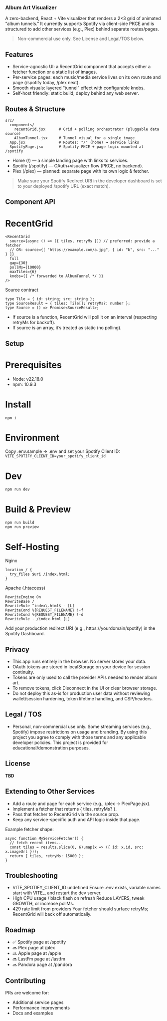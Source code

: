 ### Album Art Visualizer

A zero-backend, React + Vite visualizer that renders a 2×3 grid of animated “album tunnels.”
It currently supports Spotify via client-side PKCE and is structured to add other services (e.g., Plex) behind separate routes/pages.

> Non-commercial use only. See License and Legal/TOS below.

## Features

* Service-agnostic UI: a RecentGrid component that accepts either a fetcher function or a static list of images.
* Per-service pages: each music/media service lives on its own route and page (/spotify today, /plex next).
* Smooth visuals: layered “tunnel” effect with configurable knobs.
* Self-host friendly: static build; deploy behind any web server.

## Routes & Structure
```
src/
  components/
    recentGrid.jsx      # Grid + polling orchestrator (pluggable data source)
    AlbumTunnel.jsx     # Tunnel visual for a single image
  App.jsx               # Routes: "/" (home) → service links
  SpotifyPage.jsx       # Spotify PKCE + page logic mounted at /spotify
```

* Home (/) — a simple landing page with links to services.
* Spotify (/spotify) — OAuth+visualizer flow (PKCE, no backend).
* Plex (/plex) — planned: separate page with its own logic & fetcher.

> Make sure your Spotify Redirect URI in the developer dashboard is set to your deployed /spotify URL (exact match).

## Component API

# RecentGrid

```
<RecentGrid
  source={async () => ({ tiles, retryMs })} // preferred: provide a fetcher
  // OR: source={[ "https://example.com/a.jpg", { id: "b", src: "..." } ]}
  full
  gap={30}
  pollMs={10000}
  maxTiles={6}
  knobs={{ /* forwarded to AlbumTunnel */ }}
/>
```

Source contract

```
type Tile = { id: string; src: string };
type SourceResult = { tiles: Tile[]; retryMs?: number };
type Source = () => Promise<SourceResult>;
```

* If source is a function, RecentGrid will poll it on an interval (respecting retryMs for backoff).
* If source is an array, it’s treated as static (no polling).

## Setup

# Prerequisites

* Node: v22.18.0
* npm: 10.9.3

# Install
```npm i```

# Environment

Copy .env.sample → .env and set your Spotify Client ID:
```VITE_SPOTIFY_CLIENT_ID=your_spotify_client_id```

# Dev

```npm run dev```

# Build & Preview

```
npm run build
npm run preview
```

# Self-Hosting

Nginx
```
location / {
  try_files $uri /index.html;
}
```
Apache (.htaccess)

```
RewriteEngine On
RewriteBase /
RewriteRule ^index\.html$ - [L]
RewriteCond %{REQUEST_FILENAME} !-f
RewriteCond %{REQUEST_FILENAME} !-d
RewriteRule . /index.html [L]
```

Add your production redirect URI (e.g., https://yourdomain/spotify) in the Spotify Dashboard.

## Privacy

* This app runs entirely in the browser. No server stores your data.
* OAuth tokens are stored in localStorage on your device for session continuity.
* Tokens are only used to call the provider APIs needed to render album art.
* To remove tokens, click Disconnect in the UI or clear browser storage.
* Do not deploy this as-is for production user data without reviewing wallet/session hardening, token lifetime handling, and CSP/headers.

## Legal / TOS
* Personal, non-commercial use only. Some streaming services (e.g., Spotify) impose restrictions on usage and branding. By using this project you agree to comply with those terms and any applicable developer policies. This project is provided for educational/demonstration purposes.

## License

<b> TBD </b>

## Extending to Other Services

* Add a route and page for each service (e.g., /plex → PlexPage.jsx).
* Implement a fetcher that returns { tiles, retryMs? }.
* Pass that fetcher to RecentGrid via the source prop.
* Keep any service-specific auth and API logic inside that page.

Example fetcher shape:

```
async function MyServiceFetcher() {
  // fetch recent items...
  const tiles = results.slice(0, 6).map(x => ({ id: x.id, src: x.imageUrl }));
  return { tiles, retryMs: 15000 };
}
```

## Troubleshooting

* VITE_SPOTIFY_CLIENT_ID undefined
Ensure .env exists, variable names start with VITE_, and restart the dev server.
* High CPU usage / black flash on refresh
Reduce LAYERS, tweak GROWTH, or increase pollMs.
* 429 rate limit from providers
Your fetcher should surface retryMs; RecentGrid will back off automatically.

## Roadmap

* ✅ Spotify page at /spotify
* 🔜 Plex page at /plex
* 🔜 Apple page at /apple
* 🔜 LastFm page at /lastfm
* 🔜 Pandora page at /pandora

## Contributing

PRs are welcome for:
* Additional service pages
* Performance improvements
* Docs and examples
